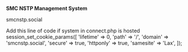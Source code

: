 **SMC NSTP Management System**

smcnstp.social

Add this line of code if system in connect.php is hosted
session_set_cookie_params([
     'lifetime' => 0,
     'path' => '/',
     'domain' => 'smcnstp.social',
     'secure' => true,
     'httponly' => true,
     'samesite' => 'Lax',
]);
